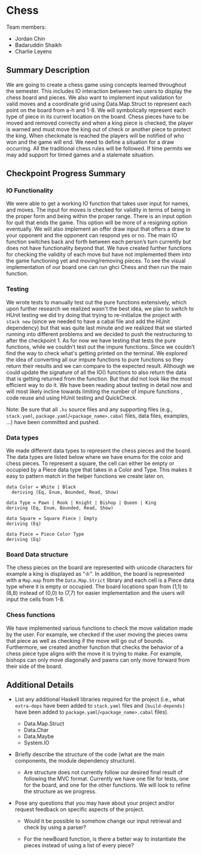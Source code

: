 # Chess

Team members:

- Jordan Chin
- Badaruddin Shaikh
- Charlie Leyens

## Summary Description

We are going to create a chess game using concepts learned throughout the semester. This includes IO interaction between two users to display the chess board and pieces. We also want to implement input validation for valid moves and a coordinate grid using Data.Map.Struct to represent each point on the board from a-h and 1-8. We will symbolically represent each type of piece in its current location on the board. Chess pieces have to be moved and removed correctly and when a king piece is checked, the player is warned and must move the king out of check or another piece to protect the king. When checkmate is reached the players will be notified of who won and the game will end. We need to define a situation for a draw occurring. All the traditional chess rules will be followed. If time permits we may add support for timed games and a stalemate situation.

## Checkpoint Progress Summary

### IO Functionality

We were able to get a working IO function that takes user input for names, and moves. The input for moves is checked for validity in terms of being in the proper form and being within the proper range. There is an input option for quit that ends the game. This option will be more of a resigning option eventually. We will also implement an offer draw input that offers a draw to your opponent and the opponent can respond yes or no. The main IO function switches back and forth between each person’s turn currently but does not have functionality beyond that. We have created further functions for checking the validity of each move but have not implemented them into the game functioning yet and moving/removing pieces. To see the visual implementation of our board one can run ghci Chess and then run the main function.

### Testing

We wrote tests to manually test out the pure functions extensively, which upon further research we realized wasn't the best idea, we plan to switch to HUnit testing we did try doing that trying to re-initialize the project with `stack new` (since we needed to have a cabal file and add the HUnit dependency) but that was quite last minute and we realized that we started running into different problems and we decided to push the restructuring to after the checkpoint 1.
As for now we have testing that tests the pure functions, while we couldn’t test out the impure functions. Since we couldn’t find the way to check what's getting printed on the terminal. We explored the idea of converting all our impure functions to pure functions so they return their results and we can compare to the expected result. Although we could update the signature of all the IO() functions to also return the data that is getting returned from the function. But that did not look like the most efficient way to do it. We have been reading about testing in detail now and will most likely incline towards limiting the number of impure functions , code reuse and using HUnit testing and QuickCheck.

Note: Be sure that all `.hs` source files and any supporting files (e.g.,
`stack.yaml`, `package.yaml`/`<package_name>.cabal` files, data files, examples,
...) have been committed and pushed.

### Data types

We made different data types to represent the chess pieces and the board. The data types are listed below where we have enums for the color and chess pieces. To represent a square, the cell can either be empty or occupied by a Piece data type that takes in a Color and Type. This makes it easy to pattern match in the helper functions we create later on.

```
data Color = White | Black
  deriving (Eq, Enum, Bounded, Read, Show)
```

```
data Type = Pawn | Rook | Knight | Bishop | Queen | King
deriving (Eq, Enum, Bounded, Read, Show)
```

```
data Square = Square Piece | Empty
deriving (Eq)
```

```
data Piece = Piece Color Type
deriving (Eq)
```

### Board Data structure

The chess pieces on the board are represented with unicode characters for example a king is displayed as "♔". In addition, the board is represented with a `Map.map` from the `Data.Map.Strict` library and each cell is a Piece data type where it is empty or occupied. The board locations span from (1,1) to (8,8) instead of (0,0) to (7,7) for easier implementation and the users will input the cells from 1-8.

### Chess functions

We have implemented various functions to check the move validation made by the user. For example, we checked if the user moving the pieces owns that piece as well as checking if the move will go out of bounds. Furthermore, we created another function that checks the behavior of a chess piece type aligns with the move it is trying to make. For example, bishops can only move diagonally and pawns can only move forward from their side of the board.

## Additional Details

- List any additional Haskell libraries required for the project (i.e., what
  `extra-deps` have been added to `stack.yaml` files and `[build-depends]` have
  been added to `package.yaml`/`<package_name>.cabal` files).
  - Data.Map.Struct
  - Data.Char
  - Data.Maybe
  - System.IO
- Briefly describe the structure of the code (what are the main components, the
  module dependency structure).
  - Are structure does not currently follow our desired final result of following the MVC format. Currently we have one file for tests, one for the board, and one for the other functions. We will look to refine the structure as we progress.
- Pose any questions that you may have about your project and/or request
  feedback on specific aspects of the project.

  - Would it be possible to somehow change our input retrieval and check by using a parser?

  - For the newBoard function, is there a better way to instantiate the pieces instead of using a list of every piece?
